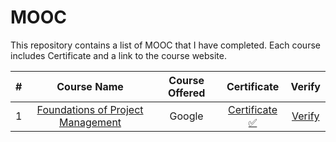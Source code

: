 # MOOC

This repository contains a list of MOOC that I have completed. Each course includes Certificate and a link to the course website.

| # | Course Name | Course Offered | Certificate | Verify
| :---: | :---: | :---: | :---: | :---: |
| 1 | [Foundations of Project Management](https://www.coursera.org/learn/project-management-foundations) | Google | [Certificate ✅](https://raw.githubusercontent.com/ika9810/MOOC/main/Certificate/Google_Foundations%20of%20Project%20Management_QUBJ95L6EUST.png) | [Verify](https://coursera.org/verify/QUBJ95L6EUST) |